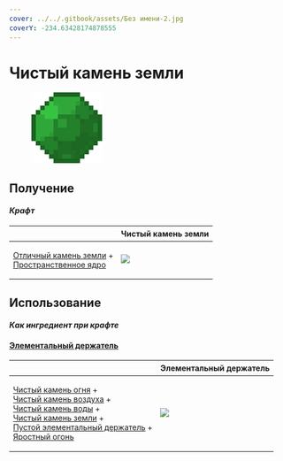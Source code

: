 ```yaml
---
cover: ../../.gitbook/assets/Без имени-2.jpg
coverY: -234.63428174878555
---
```


# Чистый камень земли

<figure><img src="../../.gitbook/assets/pristine_earth_gem_128.png" alt=""><figcaption></figcaption></figure>

## Получение

#### _Крафт_

| ㅤ                                                                                                                       | Чистый камень земли                                 |
| ----------------------------------------------------------------------------------------------------------------------- | --------------------------------------------------- |
| <p><a href="fine_earth_gem.md">Отличный камень земли</a> +<br><a href="spawner_seeker.md">Пространственное ядро</a></p> | ![](../../.gitbook/assets/pristine\_earth\_gem.png) |

## Использование

#### _Как ингредиент при крафте_

#### [Элементальный держатель](pure\_element\_holder.md)

| ㅤ                                                                                                                                                                                                                                                                                                                                                                               | Элементальный держатель                              |
| ------------------------------------------------------------------------------------------------------------------------------------------------------------------------------------------------------------------------------------------------------------------------------------------------------------------------------------------------------------------------------- | ---------------------------------------------------- |
| <p><a href="pristine_fire_gem.md">Чистый камень огня</a> +<br><a href="pristine_air_gem.md">Чистый камень воздуха</a> +<br><a href="pristine_water_gem.md">Чистый камень воды</a> +<br><a href="pristine_earth_gem.md">Чистый камень земли</a> +<br><a href="pure_element_holder_core.md">Пустой элементальный держатель</a> +<br><a href="fury_fire.md">Яростный огонь</a></p> | ![](../../.gitbook/assets/pure\_element\_holder.png) |
